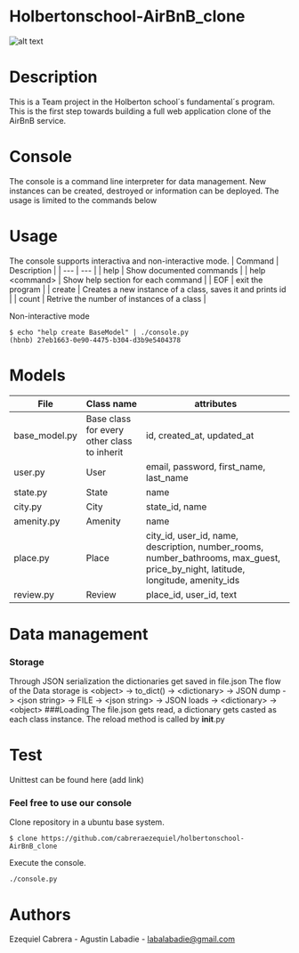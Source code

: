 # Holbertonschool-AirBnB_clone
![alt text](https://techcrunch.com/wp-content/uploads/2015/11/holberton-logo-horizontal.jpg)

# Description
This is a Team project in the Holberton school´s fundamental´s program.
This is the first step towards building a full web application clone of the AirBnB service. 

# Console
The console is a command line interpreter for data management.
New instances can be created, destroyed or information can be deployed.
The usage is limited to the commands below

# Usage
The console supports interactiva and non-interactive mode.
| Command | Description |
| --- | --- |
| help | Show documented commands |
| help \<command\> | Show help section for each command |
| EOF | exit the program |
| create | Creates a new instance of a class, saves it and prints id |
| count | Retrive the number of instances of a class |

Non-interactive mode 
```
$ echo "help create BaseModel" | ./console.py
(hbnb) 27eb1663-0e90-4475-b304-d3b9e5404378
```
# Models
| File | Class name | attributes |
| --- | --- | --- |
| base_model.py | Base class for every other class to inherit | id, created_at, updated_at |
| user.py | User | email, password, first_name, last_name |
| state.py | State | name |
| city.py | City | state_id, name |
| amenity.py | Amenity | name |
| place.py | Place | city_id, user_id, name, description, number_rooms, number_bathrooms, max_guest, price_by_night, latitude, longitude, amenity_ids |
| review.py | Review | place_id, user_id, text |

# Data management
### Storage
Through JSON serialization the dictionaries get saved in file.json
The flow of the Data storage is \<object\> -> to_dict() -> \<dictionary\> -> JSON dump -> \<json string\> -> FILE -> \<json string\> -> JSON loads -> \<dictionary\> -\> \<object\>
###Loading
The file.json gets read, a dictionary gets casted as each class instance.
The reload method is called by __init__.py

# Test
Unittest can be found here (add link)

### Feel free to use our console
Clone repository in a ubuntu base system.
```
$ clone https://github.com/cabreraezequiel/holbertonschool-AirBnB_clone
```

Execute the console.
```
./console.py
```

# Authors
Ezequiel Cabrera - 
Agustin Labadie - labalabadie@gmail.com
